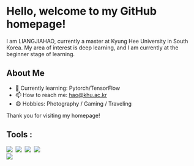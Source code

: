 # Hello, welcome to my GitHub homepage!

I am LIANGJIAHAO, currently a master at Kyung Hee University in South Korea. 
My area of interest is deep learning, and I am currently at the beginner stage of learning.

## About Me
- 🌱 Currently learning: Pytorch/TensorFlow
- 📫 How to reach me: hao@khu.ac.kr
- 😄 Hobbies: Photography / Gaming / Traveling


Thank you for visiting my homepage!

## Tools :

<div>
  <img src="https://img.shields.io/badge/R-276DC3?style=flat&logo=r&logoColor=white"/>&nbsp;
  <img src="https://img.shields.io/badge/Python-3776AB?style=flat&logo=python&logoColor=white"/>&nbsp;
  <img src="https://img.shields.io/badge/Jupyter-F37626?style=flat&logo=jupyter&logoColor=white"/>&nbsp;
  <img src="https://img.shields.io/badge/Tableau-E97627?style=flat&logo=tableau&logoColor=white"/>&nbsp;<br>
  <img src="https://img.shields.io/badge/MySQL-4479A1?style=flat&logo=mysql&logoColor=white"/>&nbsp;
</div>

